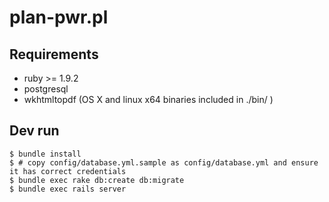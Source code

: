 # plan-pwr.pl

## Requirements
- ruby >= 1.9.2
- postgresql
- wkhtmltopdf (OS X and linux x64 binaries included in ./bin/ )

## Dev run
    $ bundle install
    $ # copy config/database.yml.sample as config/database.yml and ensure it has correct credentials
    $ bundle exec rake db:create db:migrate
    $ bundle exec rails server

